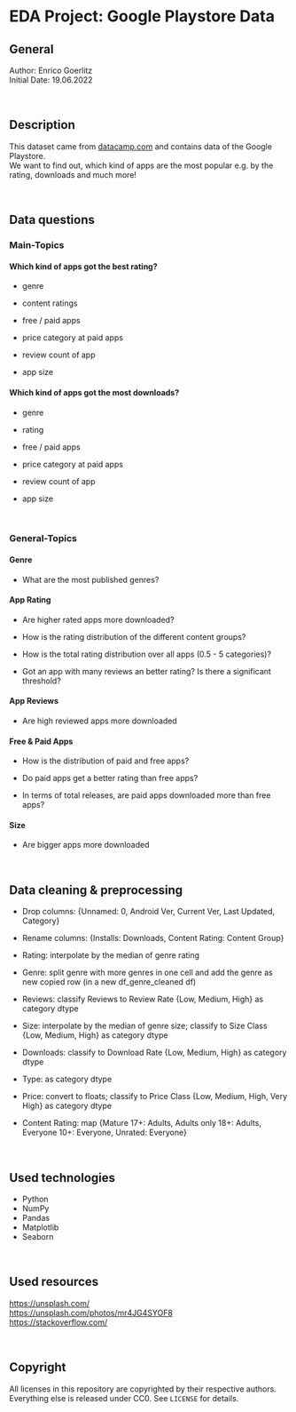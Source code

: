 # EDA Project: Google Playstore Data

## General

Author: Enrico Goerlitz <br/>
Initial Date: 19.06.2022

<br>

## Description

This dataset came from <a href="https://datacamp.com">datacamp.com</a> and contains data of the Google Playstore. <br>
We want to find out, which kind of apps are the most popular e.g. by the rating, downloads and much more!

<br>

## Data questions

### Main-Topics

#### Which kind of apps got the best rating?

-   genre

-   content ratings

-   free / paid apps

-   price category at paid apps

-   review count of app

-   app size

#### Which kind of apps got the most downloads?

-   genre

-   rating

-   free / paid apps

-   price category at paid apps

-   review count of app

-   app size

<br>

### General-Topics

#### Genre

-   What are the most published genres?

#### App Rating

-   Are higher rated apps more downloaded?

-   How is the rating distribution of the different content groups?

-   How is the total rating distribution over all apps (0.5 - 5 categories)?

-   Got an app with many reviews an better rating? Is there a significant threshold?

#### App Reviews

-   Are high reviewed apps more downloaded

#### Free & Paid Apps

-   How is the distribution of paid and free apps?

-   Do paid apps get a better rating than free apps?

-   In terms of total releases, are paid apps downloaded more than free apps?

#### Size

-   Are bigger apps more downloaded

<br>

## Data cleaning & preprocessing

-   Drop columns: {Unnamed: 0, Android Ver, Current Ver, Last Updated, Category}

-   Rename columns: {Installs: Downloads, Content Rating: Content Group}

-   Rating: interpolate by the median of genre rating

-   Genre: split genre with more genres in one cell and add the genre as new copied row (in a new df_genre_cleaned df)

-   Reviews: classify Reviews to Review Rate {Low, Medium, High} as category dtype

-   Size: interpolate by the median of genre size; classify to Size Class {Low, Medium, High} as category dtype

-   Downloads: classify to Download Rate {Low, Medium, High} as category dtype

-   Type: as category dtype

-   Price: convert to floats; classify to Price Class {Low, Medium, High, Very High} as category dtype

-   Content Rating: map {Mature 17+: Adults, Adults only 18+: Adults, Everyone 10+: Everyone, Unrated: Everyone}

<br>

## Used technologies

-   Python
-   NumPy
-   Pandas
-   Matplotlib
-   Seaborn

<br>

## Used resources

https://unsplash.com/ <br>
https://unsplash.com/photos/mr4JG4SYOF8 <br>
https://stackoverflow.com/ <br>

<br>

## Copyright

All licenses in this repository are copyrighted by their respective authors. <br>
Everything else is released under CC0. See `LICENSE` for details.
